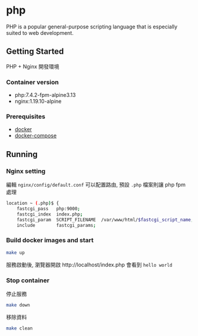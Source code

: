 # php

PHP is a popular general-purpose scripting language that is especially suited to web development.

## Getting Started

PHP + Nginx 開發環境

### Container version

* php:7.4.2-fpm-alpine3.13
* nginx:1.19.10-alpine

### Prerequisites

* [docker](https://docs.docker.com/install/)
* [docker-compose](https://docs.docker.com/compose/install/)

## Running

### Nginx setting

編輯 `nginx/config/default.conf` 可以配置路由, 預設 `.php` 檔案則讓 php fpm 處理

```bash
location ~ (.php)$ {
    fastcgi_pass   php:9000;
    fastcgi_index  index.php;
    fastcgi_param  SCRIPT_FILENAME  /var/www/html/$fastcgi_script_name;
    include        fastcgi_params;
```

### Build docker images and start

```bash
make up
```

服務啟動後, 瀏覽器開啟 http://localhost/index.php 會看到 `hello world`

### Stop container

停止服務

```bash
make down
```

移除資料

```bash
make clean
```
